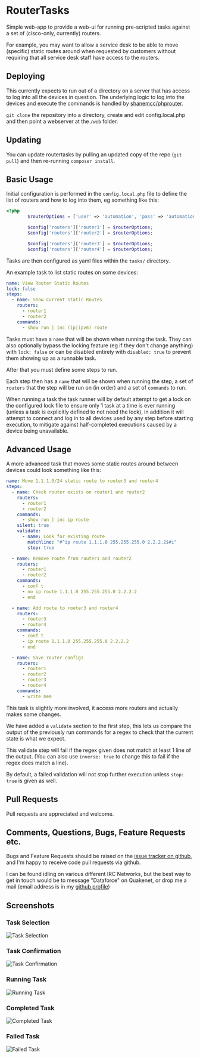 # RouterTasks

Simple web-app to provide a web-ui for running pre-scripted tasks against a set of (cisco-only, currently) routers.

For example, you may want to allow a service desk to be able to move (specific) static routes around when requested by customers without requiring that all service desk staff have access to the routers.

## Deploying

This currently expects to run out of a directory on a server that has access to log into all the devices in question. The underlying logic to log into the devices and execute the commands is handled by [shanemcc/phprouter](https://github.com/shanemcc/phprouter).

`git clone` the repository into a directory, create and edit config.local.php and then point a webserver at the `/web` folder.

## Updating

You can update routertasks by pulling an updated copy of the repo (`git pull`) and then re-running `composer install`.

## Basic Usage

Initial configuration is performed in the `config.local.php` file to define the list of routers and how to log into them, eg something like this:

```php
<?php
        $routerOptions = ['user' => 'automation', 'pass' => 'automation1', 'enable' => 'enablepass'];

        $config['routers']['router1'] = $routerOptions;
        $config['routers']['router2'] = $routerOptions;

        $config['routers']['router3'] = $routerOptions;
        $config['routers']['router4'] = $routerOptions;
```

Tasks are then configured as yaml files within the `tasks/` directory.

An example task to list static routes on some devices:

```yaml
name: View Router Static Routes
lock: false
steps:
  - name: Show Current Static Routes
    routers:
      - router1
      - router2
    commands:
      - show run | inc (ip|ipv6) route
```

Tasks must have a `name` that will be shown when running the task. They can also optionally bypass the locking feature (eg if they don't change anything) with `lock: false` or can be disabled entirely with `disabled: true` to prevent them showing up as a runnable task.

After that you must define some steps to run.

Each step then has a `name` that will be shown when running the step, a set of `routers` that the step will be run on (in order) and a set of `commands` to run.

When running a task the task runner will by default attempt to get a lock on the configured lock file to ensure only 1 task at a time is ever running (unless a task is explicitly defined to not need the lock), in addition it will attempt to connect and log in to all devices used by any step before starting execution, to mitigate against half-completed executions caused by a device being unavailable.

## Advanced Usage

A more advanced task that moves some static routes around between devices could look something like this:

```yaml
name: Move 1.1.1.0/24 static route to router3 and router4
steps:
  - name: Check router exists on router1 and router2
    routers:
      - router1
      - router2
    commands:
      - show run | inc ip route
    silent: true
    validate:
      - name: Look for existing route
        matchline: "#^ip route 1.1.1.0 255.255.255.0 2.2.2.2$#i"
        stop: true

  - name: Remove route from router1 and router2
    routers:
      - router1
      - router2
    commands:
      - conf t
      - no ip route 1.1.1.0 255.255.255.0 2.2.2.2
      - end

  - name: Add route to router3 and router4
    routers:
      - router3
      - router4
    commands:
      - conf t
      - ip route 1.1.1.0 255.255.255.0 2.2.2.2
      - end

  - name: Save router configs
    routers:
      - router1
      - router2
      - router3
      - router4
    commands:
      - write mem
```

This task is slightly more involved, it access more routers and actually makes some changes.

We have added a `validate` section to the first step, this lets us compare the output of the previously run commands for a regex to check that the current state is what we expect.

This validate step will fail if the regex given does not match at least 1 line of the output. (You can also use `inverse: true` to change this to fail if the regex does match a line).

By default, a failed validation will not stop further execution unless `stop: true` is given as well.

## Pull Requests
Pull requests are appreciated and welcome.

## Comments, Questions, Bugs, Feature Requests etc.

Bugs and Feature Requests should be raised on the [issue tracker on github](https://github.com/ShaneMcC/routertasks/issues), and I'm happy to receive code pull requests via github.

I can be found idling on various different IRC Networks, but the best way to get in touch would be to message "Dataforce" on Quakenet, or drop me a mail (email address is in my [github profile](https://github.com/ShaneMcC))

## Screenshots

### Task Selection
![Task Selection](/screenshots/1-choose-task.png?raw=true "Task Selection")

### Task Confirmation
![Task Confirmation](/screenshots/2-view-task.png?raw=true "Task Confirmation")

### Running Task
![Running Task](/screenshots/3-running-task.png?raw=true "Running Task")

### Completed Task
![Completed Task](/screenshots/4-completed-task.png?raw=true "Completed Task")

### Failed Task
![Failed Task](/screenshots/5-failed-task.png?raw=true "Failed Task")
